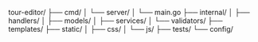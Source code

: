 tour-editor/
├── cmd/
│   └── server/
│       └── main.go
├── internal/
│   ├── handlers/
│   ├── models/
│   ├── services/
│   └── validators/
├── templates/
├── static/
│   ├── css/
│   └── js/
├── tests/
└── config/
